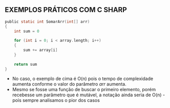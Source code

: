 ## **EXEMPLOS PRÁTICOS COM C SHARP**

```c sharp
public static int SomarArr(int[] arr) 
{
	int sum = 0
	
	for (int i = 0; i < array.length; i++) 
	{
		sum += array[i]
	}
	
	return sum
}
```

- No caso, o exemplo de cima é O(n) pois o tempo de complexidade aumenta conforme o valor do parâmetro *arr* aumenta.
- Mesmo se fosse uma função de buscar o primeiro elemento, porém recebesse um parâmetro que é mutável, a notação ainda seria de O(n) - pois sempre analisamos o pior dos casos